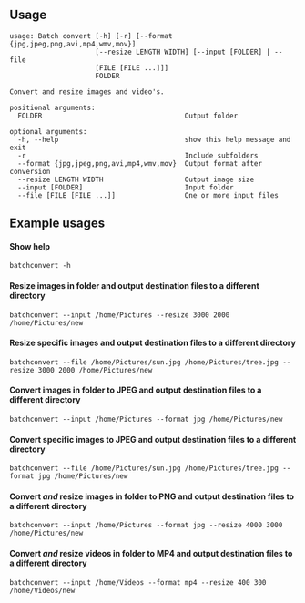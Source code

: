 ## Usage

```
usage: Batch convert [-h] [-r] [--format {jpg,jpeg,png,avi,mp4,wmv,mov}]
                     [--resize LENGTH WIDTH] [--input [FOLDER] | --file
                     [FILE [FILE ...]]]
                     FOLDER

Convert and resize images and video's.

positional arguments:
  FOLDER                                   Output folder

optional arguments:
  -h, --help                               show this help message and exit
  -r                                       Include subfolders
  --format {jpg,jpeg,png,avi,mp4,wmv,mov}  Output format after conversion
  --resize LENGTH WIDTH                    Output image size
  --input [FOLDER]                         Input folder
  --file [FILE [FILE ...]]                 One or more input files
```

## Example usages

#### Show help
`batchconvert -h`

#### Resize images in folder and output destination files to a different directory
`batchconvert --input /home/Pictures --resize 3000 2000 /home/Pictures/new`

#### Resize specific images and output destination files to a different directory
`batchconvert --file /home/Pictures/sun.jpg /home/Pictures/tree.jpg --resize 3000 2000 /home/Pictures/new`

#### Convert images in folder to JPEG and output destination files to a different directory
`batchconvert --input /home/Pictures --format jpg /home/Pictures/new`

#### Convert specific images to JPEG and output destination files to a different directory
`batchconvert --file /home/Pictures/sun.jpg /home/Pictures/tree.jpg --format jpg /home/Pictures/new`

#### Convert *and* resize images in folder to PNG and output destination files to a different directory
`batchconvert --input /home/Pictures --format jpg --resize 4000 3000 /home/Pictures/new`

#### Convert *and* resize videos in folder to MP4 and output destination files to a different directory
`batchconvert --input /home/Videos --format mp4 --resize 400 300 /home/Videos/new`